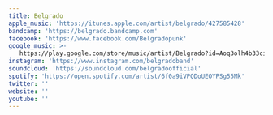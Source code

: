 ```yaml
---
title: Belgrado
apple_music: 'https://itunes.apple.com/artist/belgrado/427585428'
bandcamp: 'https://belgrado.bandcamp.com'
facebook: 'https://www.facebook.com/Belgradopunk'
google_music: >-
   https://play.google.com/store/music/artist/Belgrado?id=Aoq3olh4b33cii3fhfpevr54lb4
instagram: 'https://www.instagram.com/belgradoband'
soundcloud: 'https://soundcloud.com/belgradoofficial'
spotify: 'https://open.spotify.com/artist/6f0a9iVPQDoUEOYPSg55Mk'
twitter: ''
website: ''
youtube: ''
---
```

